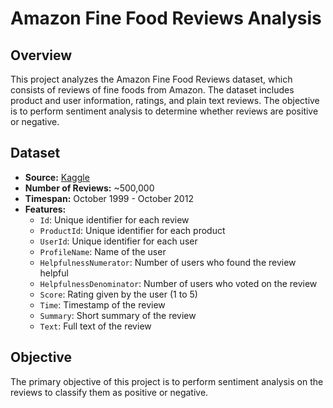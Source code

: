 # Amazon Fine Food Reviews Analysis

## Overview
This project analyzes the Amazon Fine Food Reviews dataset, which consists of reviews of fine foods from Amazon. The dataset includes product and user information, ratings, and plain text reviews. The objective is to perform sentiment analysis to determine whether reviews are positive or negative.

## Dataset
- **Source:** [Kaggle](https://www.kaggle.com/snap/amazon-fine-food-reviews)
- **Number of Reviews:** ~500,000
- **Timespan:** October 1999 - October 2012
- **Features:**
  - `Id`: Unique identifier for each review
  - `ProductId`: Unique identifier for each product
  - `UserId`: Unique identifier for each user
  - `ProfileName`: Name of the user
  - `HelpfulnessNumerator`: Number of users who found the review helpful
  - `HelpfulnessDenominator`: Number of users who voted on the review
  - `Score`: Rating given by the user (1 to 5)
  - `Time`: Timestamp of the review
  - `Summary`: Short summary of the review
  - `Text`: Full text of the review

## Objective
The primary objective of this project is to perform sentiment analysis on the reviews to classify them as positive or negative.

